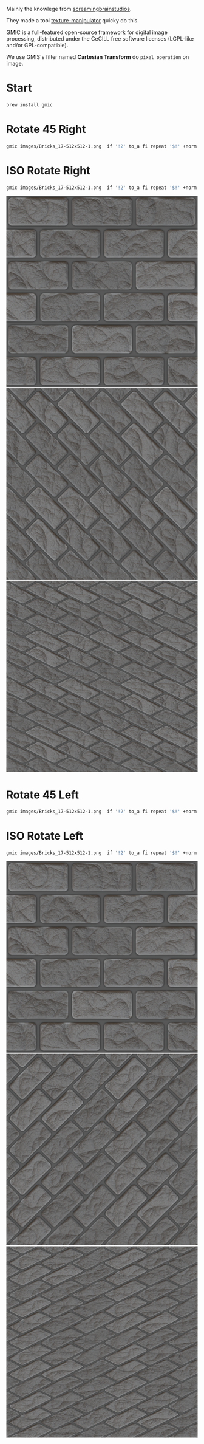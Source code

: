 
Mainly the knowlege from [screamingbrainstudios](https://screamingbrainstudios.com/making-isometric-tiles/).

They made a tool [texture-manipulator](https://screamingbrainstudios.itch.io/texture-manipulator) quicky do this.

[GMIC](https://gmic.eu/) is  a full-featured open-source framework for digital image processing, distributed under the CeCILL free software licenses (LGPL-like and/or GPL-compatible).

We use GMIS's filter named **Cartesian Transform** do `pixel operation` on image.

# Start

```sh
brew install gmic
```
# Rotate 45 Right

```sh
gmic images/Bricks_17-512x512-1.png  if '!2' to_a fi repeat '$!' +norm. . f.. "(1+(x-1)+(y-1))" f. "(1+(y-1)-(x-1))" 'a[-2,-1]' c warp.. .,0,1,2,1 rm. mv. 0 done output images/Bricks_17-512x512-1-Rotate-Right.png
```
# ISO Rotate Right

```sh
gmic images/Bricks_17-512x512-1.png  if '!2' to_a fi repeat '$!' +norm. . f.. "(1+(x-1)+(y-1)*2)" f. "(1+(y-1)*2 -(x-1))" 'a[-2,-1]' c warp.. .,0,1,2,1 rm. mv. 0 done output images/Bricks_17-512x512-1-ISO-Rotate-Right.png
```

![](images/Bricks_17-512x512-1.png)
![](images/Bricks_17-512x512-1-Rotate-Right.png)
![](images/Bricks_17-512x512-1-ISO-Rotate-Right.png)


# Rotate 45 Left

```sh
gmic images/Bricks_17-512x512-1.png  if '!2' to_a fi repeat '$!' +norm. . f.. "(1+(x-1)-(y-1))" f. "(1+(y-1)+(x-1))" 'a[-2,-1]' c warp.. .,0,1,2,1 rm. mv. 0 done output images/Bricks_17-512x512-1-Rotate-Left.png
```

# ISO Rotate Left

```sh
gmic images/Bricks_17-512x512-1.png  if '!2' to_a fi repeat '$!' +norm. . f.. "(1+(x-1)-(y-1)*2)" f. "(1+(y-1)*2+(x-1))" 'a[-2,-1]' c warp.. .,0,1,2,1 rm. mv. 0 done output images/Bricks_17-512x512-1-ISO-Rotate-Left.png
```

![](images/Bricks_17-512x512-1.png)
![](images/Bricks_17-512x512-1-Rotate-Left.png)
![](images/Bricks_17-512x512-1-ISO-Rotate-Left.png)
